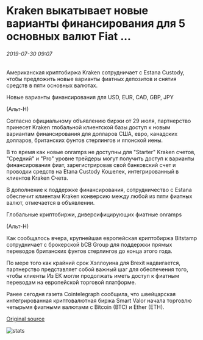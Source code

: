 # Kraken выкатывает новые варианты финансирования для 5 основных валют Fiat ...

###### 2019-07-30 09:07

Американская криптобиржа Kraken сотрудничает с Estana Custody, чтобы предложить новые варианты фиатных депозитов и снятия средств в пяти основных валютах.

Новые варианты финансирования для USD, EUR, CAD, GBP, JPY

(Альт-Н)

Согласно официальному объявлению биржи от 29 июля, партнерство принесет Kraken глобальной клиентской базы доступ к новым вариантам финансирования для долларов США, евро, канадских долларов, британских фунтов стерлингов и японской иены.

В то время как новые onramps не доступны для "Starter" Kraken счетов, "Средний" и "Pro" уровне трейдеры могут получить доступ к варианты финансирования фиат, зарегистрировав свой банковский счет и проводки средств на Etana Custody Кошелек, интегрированный в клиентов Kraken Счета.

В дополнение к поддержке финансирования, сотрудничество с Estana обеспечит клиентам Kraken конверсию между любой из пяти фиатных валют, отмечается в объявлении.

Глобальные криптобиржи, диверсифицирующих фиатные onramps

(Альт-Н)

Как сообщалось вчера, крупнейшая европейская криптобиржа Bitstamp сотрудничает с брокерской bCB Group для поддержки прямых переводов британских фунтов стерлингов до конца этого года.

По мере того как крайний срок Хэллоуина для Brexit надвигается, партнерство представляет собой важный шаг для обеспечения того, чтобы клиенты Из ЕК могли продолжать иметь доступ к фиатным переводам на европейской торговой платформе.

Ранее сегодня газета Cointelegraph сообщила, что швейцарская интегрированная криптовалютная биржа Smart Valor начала торговлю четырьмя фиатными валютами с Bitcoin (BTC) и Ether (ETH).

[Original source](https://cointelegraph.com/news/kraken-rolls-out-new-funding-options-for-5-major-fiat-currencies)

![stats](https://c.statcounter.com/11760860/0/a89fa40b/1/ "stats")
